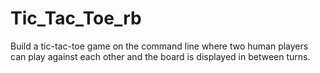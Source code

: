 # Tic_Tac_Toe_rb
Build a tic-tac-toe game on the command line where two human players can play against each other and the board is displayed in between turns.
